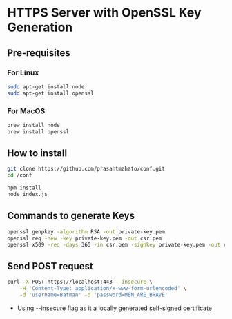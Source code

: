 # HTTPS Server with OpenSSL Key Generation

## Pre-requisites

### For Linux

```bash
sudo apt-get install node
sudo apt-get install openssl
```

### For MacOS

```bash
brew install node
brew install openssl
```

## How to install

```bash
git clone https://github.com/prasantmahato/conf.git
cd /conf

npm install
node index.js
```

## Commands to generate Keys

```bash
openssl genpkey -algorithm RSA -out private-key.pem
openssl req -new -key private-key.pem -out csr.pem
openssl x509 -req -days 365 -in csr.pem -signkey private-key.pem -out certificate.pem

```

## Send POST request

```bash
curl -X POST https://localhost:443 --insecure \
    -H 'Content-Type: application/x-www-form-urlencoded' \
    -d 'username=Batman' -d 'password=MEN_ARE_BRAVE'
```

- Using --insecure flag as it a locally generated self-signed certificate
